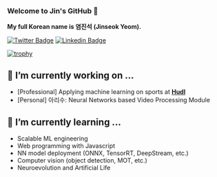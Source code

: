### Welcome to Jin's GitHub 👋
**My full Korean name is 염진석 (Jinseok Yeom).**

[![Twitter Badge](https://img.shields.io/badge/-Twitter-1877f2?style=flat-square&logo=twitter&logoColor=white&link=https://twitter.com/jinyeom95/)](https://twitter.com/jinyeom95/)
[![Linkedin Badge](https://img.shields.io/badge/-LinkedIn-blue?style=flat-square&logo=Linkedin&logoColor=white&link=https://www.linkedin.com/in/jin-yeom-510157125/)](https://www.linkedin.com/in/jin-yeom-510157125/)

<!--
[![Jin's github stats](https://github-readme-stats.vercel.app/api?username=jinyeom)](https://github.com/anuraghazra/github-readme-stats)
-->

[![trophy](https://github-profile-trophy.vercel.app/?jinyeom=ryo-ma&theme=onedark)](https://github.com/ryo-ma/github-profile-trophy)

<!--
**jinyeom/jinyeom** is a ✨ _special_ ✨ repository because its `README.md` (this file) appears on your GitHub profile.

Here are some ideas to get you started:

- 🔭 I’m currently working on ...
- 🌱 I’m currently learning ...
- 👯 I’m looking to collaborate on ...
- 🤔 I’m looking for help with ...
- 💬 Ask me about ...
- 📫 How to reach me: ...
- 😄 Pronouns: ...
- ⚡ Fun fact: ...
-->

## 🔭 I’m currently working on ...
- [Professional] Applying machine learning on sports at **[Hudl](https://www.hudl.com/)**
- [Personal] 아리수: Neural Networks based Video Processing Module

## 🌱 I’m currently learning ...
- Scalable ML engineering
- Web programming with Javascript
- NN model deployment (ONNX, TensorRT, DeepStream, etc.)
- Computer vision (object detection, MOT, etc.)
- Neuroevolution and Artificial Life

<!-- ## ⚡ Fun fact: ... -->
